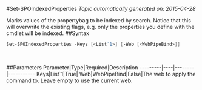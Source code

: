 #Set-SPOIndexedProperties
*Topic automatically generated on: 2015-04-28*

Marks values of the propertybag to be indexed by search. Notice that this will overwrite the existing flags, e.g. only the properties you define with the cmdlet will be indexed.
##Syntax
```powershell
Set-SPOIndexedProperties -Keys [<List`1>] [-Web [<WebPipeBind>]]
```
&nbsp;

##Parameters
Parameter|Type|Required|Description
---------|----|--------|-----------
Keys|List`1|True|
Web|WebPipeBind|False|The web to apply the command to. Leave empty to use the current web.

